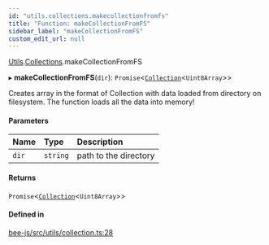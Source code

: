 ```yaml
---
id: "utils.collections.makecollectionfromfs"
title: "Function: makeCollectionFromFS"
sidebar_label: "makeCollectionFromFS"
custom_edit_url: null
---
```


[Utils](../modules/utils.md).[Collections](../modules/utils.collections.md).makeCollectionFromFS

▸ **makeCollectionFromFS**(`dir`): `Promise`<[`Collection`](../types/collection.md)<`Uint8Array`\>\>

Creates array in the format of Collection with data loaded from directory on filesystem.
The function loads all the data into memory!

#### Parameters

| Name | Type | Description |
| :------ | :------ | :------ |
| `dir` | `string` | path to the directory |

#### Returns

`Promise`<[`Collection`](../types/collection.md)<`Uint8Array`\>\>

#### Defined in

[bee-js/src/utils/collection.ts:28](https://github.com/ethersphere/bee-js/blob/74056cb/src/utils/collection.ts#L28)
